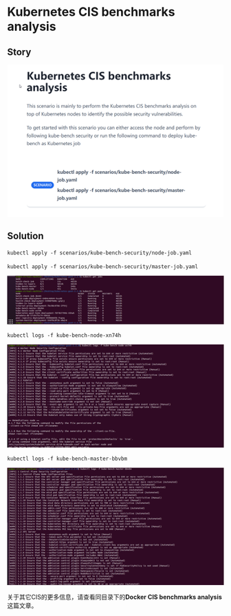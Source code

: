 # Kubernetes CIS benchmarks analysis

## Story

![msedge_epkPG8IGZO](../images/2023-05/msedge_epkPG8IGZO.png)

## Solution

```
kubectl apply -f scenarios/kube-bench-security/node-job.yaml

kubectl apply -f scenarios/kube-bench-security/master-job.yaml
```

![vmware_JtReZZnCIw](../images/2023-05/vmware_JtReZZnCIw.png)

```
kubectl logs -f kube-bench-node-xn74h
```

![vmware_jeDkpFHWdU](../images/2023-05/vmware_jeDkpFHWdU.png)

```
kubectl logs -f kube-bench-master-bbvbm
```

![vmware_wFqoQRCecP](../images/2023-05/vmware_wFqoQRCecP.png)

关于其它CIS的更多信息，请查看同目录下的**Docker CIS benchmarks analysis**这篇文章。